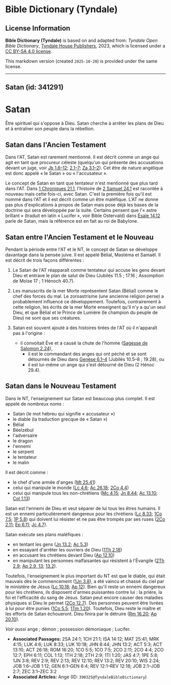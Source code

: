 # Bible Dictionary (Tyndale)

## License Information

**Bible Dictionary (Tyndale)** is based on and adapted from: _Tyndale Open Bible Dictionary_, [Tyndale House Publishers](https://tyndaleopenresources.com/), 2023, which is licensed under a [CC BY-SA 4.0 license](https://creativecommons.org/licenses/by-sa/4.0/legalcode.en).

This markdown version (created `2025-10-20`) is provided under the same license.



--------------------------------

## Satan (id: 341291)

Satan
=====

Être spirituel qui s'oppose à Dieu. Satan cherche à arrêter les plans de Dieu et à entraîner son peuple dans la rébellion.

Satan dans l'Ancien Testament
-----------------------------

Dans l'AT, Satan est rarement mentionné. Il est décrit comme un ange qui agit en tant que procureur céleste (quelqu'un qui présente des accusations devant un juge, voir [Jb 1\.6–12](https://ref.ly/Job1:6-Job1:12); [2\.1–7](https://ref.ly/Job2:1-Job2:7); [Za 3\.1–2](https://ref.ly/Zech3:1-Zech3:2)). Cet être de nature angélique est donc appelé « le Satan » ou « l'accusateur ».

Le concept de Satan en tant que tentateur n'est mentionné que plus tard dans l'AT. Dans [1 Chroniques 21\.1](https://ref.ly/1Chr21:1), l'histoire de [2 Samuel 24\.1](https://ref.ly/2Sam24:1) est racontée à nouveau mais cette fois\-ci, avec Satan. C'est la première fois qu'il est nommé dans l'AT et il est décrit comme un être maléfique. L'AT ne donne pas plus d'explications à propos de Satan mais pose déjà les bases de la doctrine qui sera développée par la suite. Certains pensent que l'« astre brillant » (traduit en latin « Lucifer », voir Bible Ostervald) dans [Ésaïe 14\.12](https://ref.ly/Isa14:12) parle de Satan, mais la référence est en fait au roi de Babylone.

Satan entre l'Ancien Testament et le Nouveau
--------------------------------------------

Pendant la période entre l'AT et le NT, le concept de Satan se développe davantage dans la pensée juive. Il est appelé Bélial, Mastéma et Samaël. Il est décrit de trois façons différentes :

1. Le Satan de l'AT réapparaît comme tentateur qui accuse les gens devant Dieu et entrave le plan de salut de Dieu (Jubilés 11\.5 ; 17\.16 ; Assomption de Moïse 17 ; 1 Hénoch 40\.7\).
2. Les manuscrits de la mer Morte représentent Satan (Bélial) comme le chef des forces du mal. Le zoroastrisme (une ancienne religion perse) a probablement influencé ce développement. Toutefois, contrairement à cette religion, les écrits de la mer Morte enseignent qu'il n'y a qu'un seul Dieu, et que Bélial et le Prince de Lumière (le champion du peuple de Dieu) ne sont que ses créatures.
3. Satan est souvent ajouté à des histoires tirées de l'AT où il n'apparaît pas à l'origine :

    * il convoitait Ève et a causé la chute de l'homme ([Sagesse de Salomon 2\.24](https://ref.ly/Wis2:24)),
        * il est le commandant des anges qui ont péché et se sont détournés de Dieu dans [Genèse 6\.1–4](https://ref.ly/Gen6:1-Gen6:4) (Jubilés 10\.5–8 ; 19\.28\), ou
        * il est lui\-même un ange qui s'est détourné de Dieu (2 Hénoc 29\.4\).

Satan dans le Nouveau Testament
-------------------------------

Dans le NT, l'enseignement sur Satan est beaucoup plus complet. Il est appelé de nombreux noms :

* Satan (le mot hébreu qui signifie « accusateur »)
* le diable (la traduction grecque de « Satan »)
* Bélial
* Béelzébul
* l'adversaire
* le dragon
* l'ennemi
* le serpent
* le tentateur
* le malin

Il est décrit comme :

* le chef d'une armée d'anges ([Mt 25\.41](https://ref.ly/Matt25:41))
* celui qui manipule le monde ([Lc 4\.6](https://ref.ly/Luke4:6); [Ac 26\.18](https://ref.ly/Acts26:18); [2Co 4\.4](https://ref.ly/2Cor4:4))
* celui qui manipule tous les non\-chrétiens ([Mc 4\.15](https://ref.ly/Mark4:15); [Jn 8\.44](https://ref.ly/John8:44); [Ac 13\.10](https://ref.ly/Acts13:10); [Col 1\.13](https://ref.ly/Col1:13))

Satan est l'ennemi de Dieu et veut séparer de lui tous les êtres humains. Il est un ennemi particulièrement dangereux pour les chrétiens ([Lc 8\.33](https://ref.ly/Luke8:33); [1Co 7\.5](https://ref.ly/1Cor7:5); [1P 5\.8](https://ref.ly/1Pet5:8)) qui doivent lui résister et ne pas être trompés par ses ruses ([2Co 2\.11](https://ref.ly/2Cor2:11); [Ep 6\.11](https://ref.ly/Eph6:11); [Jc 4\.7](https://ref.ly/Jas4:7)).

Satan exécute ses plans maléfiques :

* en tentant les gens ([Jn 13\.2](https://ref.ly/John13:2); [Ac 5\.3](https://ref.ly/Acts5:3))
* en essayant d'arrêter les ouvriers de Dieu ([1Th 2\.18](https://ref.ly/1Thess2:18))
* en accusant les chrétiens devant Dieu ([Ap 12\.10](https://ref.ly/Rev12:10))
* en manipulant les personnes malfaisantes qui résistent à l'Évangile ([2Th 2\.9](https://ref.ly/2Thess2:9); [Ap 2\.9, 13](https://ref.ly/Rev2:9,Rev2:13); [13\.2](https://ref.ly/Rev13:2)).

Toutefois, l'enseignement le plus important du NT est que le diable, qui était mauvais dès le commencement ([1Jn 3\.8](https://ref.ly/1John3:8)), a été vaincu et chassé du ciel par le ministère de Jésus ([Lc 10\.18](https://ref.ly/Luke10:18); [Ap 12](https://ref.ly/Rev12:1-Rev12:18)). Bien qu'il reste un ennemi dangereux pour les chrétiens, ils disposent d'armes puissantes contre lui : la prière, la foi et l'efficacité du sang de Jésus. Satan peut encore causer des maladies physiques si Dieu le permet ([2Co 12\.7](https://ref.ly/2Cor12:7)). Des personnes peuvent être livrées à lui pour être punies ([1Co 5\.5](https://ref.ly/1Cor5:5); [1Tm 1\.20](https://ref.ly/1Tim1:20)). Toutefois, Dieu reste le maître et les efforts de Satan échoueront. Dieu finira par le détruire ([Rm 16\.20](https://ref.ly/Rom16:20); [Ap 20\.10](https://ref.ly/Rev20:10)).

*Voir aussi* ange ; démon ; possession démoniaque ; Lucifer.

* **Associated Passages:** 2SA 24:1; 1CH 21:1; ISA 14:12; MAT 25:41; MRK 4:15; LUK 4:6; LUK 8:33; LUK 10:18; JHN 8:44; JHN 13:2; ACT 5:3; ACT 13:10; ACT 26:18; ROM 16:20; 1CO 5:5; 1CO 7:5; 2CO 2:11; 2CO 4:4; 2CO 12:7; EPH 6:11; COL 1:13; 1TH 2:18; 2TH 2:9; 1TI 1:20; JAS 4:7; 1PE 5:8; 1JN 3:8; REV 2:9; REV 2:13; REV 12:10; REV 13:2; REV 20:10; WIS 2:24; JOB 1:6–JOB 1:12; GEN 6:1–GEN 6:4; REV 12:1–REV 12:18; JOB 2:1–JOB 2:7; ZEC 3:1–ZEC 3:2
* **Associated Articles:** Ange (ID: `390325@TyndaleBibleDictionary`)

